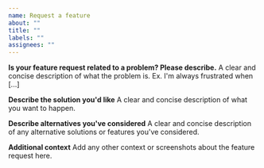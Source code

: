 ```yaml
---
name: Request a feature
about: ""
title: ""
labels: ""
assignees: ""
---
```


<!--
https://github.com/transform-parameter-builder/blob/main/CONTRIBUTING.md
-->

**Is your feature request related to a problem? Please describe.**
A clear and concise description of what the problem is. Ex. I'm always frustrated when [...]

**Describe the solution you'd like**
A clear and concise description of what you want to happen.

**Describe alternatives you've considered**
A clear and concise description of any alternative solutions or features you've considered.

**Additional context**
Add any other context or screenshots about the feature request here.
